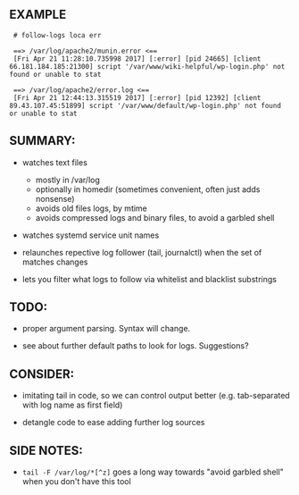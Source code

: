 ## EXAMPLE
```
 # follow-logs loca err

 ==> /var/log/apache2/munin.error <==
 [Fri Apr 21 11:28:10.735998 2017] [:error] [pid 24665] [client 66.181.184.185:21300] script '/var/www/wiki-helpful/wp-login.php' not found or unable to stat

 ==> /var/log/apache2/error.log <==
 [Fri Apr 21 12:44:13.315519 2017] [:error] [pid 12392] [client 89.43.107.45:51899] script '/var/www/default/wp-login.php' not found or unable to stat

```

## SUMMARY:
- watches text files
  - mostly in /var/log
  - optionally in homedir (sometimes convenient, often just adds nonsense)
  - avoids old files logs, by mtime
  - avoids compressed logs and binary files, to avoid a garbled shell
- watches systemd service unit names
- relaunches repective log follower (tail, journalctl) when the set of matches changes

- lets you filter what logs to follow via whitelist and blacklist substrings


## TODO:
- proper argument parsing. Syntax will change.

- see about further default paths to look for logs. Suggestions?

## CONSIDER:
- imitating tail in code, so we can control output better (e.g. tab-separated with log name as first field)

- detangle code to ease adding further log sources

## SIDE NOTES:
- `tail -F /var/log/*[^z]` goes a long way towards "avoid garbled shell" when you don't have this tool

